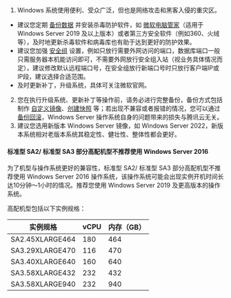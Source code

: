
1.  Windows 系统使用便利、受众广泛，但也是网络攻击和黑客入侵的重灾区。
 - 建议您定期 [备份数据](https://cloud.tencent.com/document/product/213/54836) 并安装杀毒防护软件，如 [微软电脑管家](https://pcmanager.microsoft.com/)（适用于 Windows Server 2019 及以上版本）或者第三方安全软件（例如360、火绒等），及时地更新杀毒软件和病毒库也有助于达到更好的防护效果。
 - 建议您加强 [安全组](https://cloud.tencent.com/document/product/213/12452) 设置，例如只放行需要外网访问的端口，数据库端口一般只需服务器本机能访问即可，不需要外网放行安全组入站（视业务具体情况而定），建议修改默认远程端口号，在安全组放行新端口号时只放行客户端IP或IP段，建议选择合适范围。
 - 及时更新补丁，升级系统，具体可关注微软官网。
2. 您在执行升级系统、更新补丁等操作前，请务必进行完整备份，备份方式包括制作 [自定义镜像](https://cloud.tencent.com/document/product/213/4942)、[创建快照](https://cloud.tencent.com/document/product/362/5755) 等；若出现不兼容或者报错的情况，您可以通过 [备份回滚](https://cloud.tencent.com/document/product/362/5756）)，Windows Server 操作系统自身的问题带来的损失与腾讯云无关。
3. 建议您选用新版本 Windows Server 镜像，如 Windows Server 2022，新版本系统相对老版本系统其稳定性、健壮性、整体性都会更好。

#### 标准型 SA2/ 标准型 SA3 部分高配机型不推荐使用 Windows Server 2016
为了机型与操作系统更好的兼容性，标准型 SA2/ 标准型 SA3 部分高配机型不推荐使用 Windows Server 2016 操作系统，该操作系统可能会出现实例开机时间长达10分钟～1小时的情况。推荐您使用 Windows Server 2019 及更高版本的操作系统。

高配机型包括以下实例规格：

| 实例规格 | vCPU | 内存（GB） |          
|---------|---------|---------|
| SA2.45XLARGE464| 180| 464|
| SA3.29XLARGE470| 116| 470|
| SA3.40XLARGE640| 160| 640|
| SA3.58XLARGE432| 232| 432|
| SA3.58XLARGE940| 232| 940|                  
 



